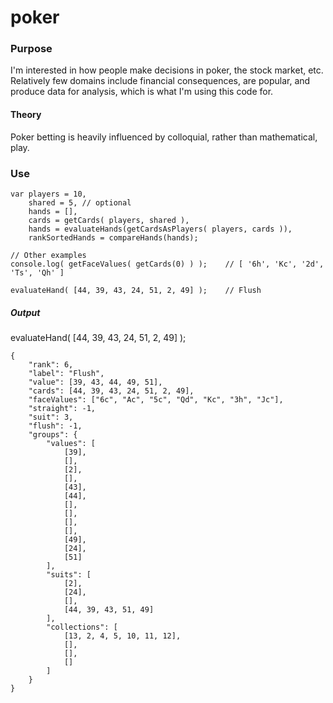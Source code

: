 # poker

### Purpose

I'm interested in how people make decisions in poker, the stock market, etc. Relatively few domains include financial consequences, are popular, and produce data for analysis, which is what I'm using this code for.

#### Theory

Poker betting is heavily influenced by colloquial, rather than mathematical, play.


### Use

```
var	players = 10,
	shared = 5,	// optional
	hands = [],
	cards = getCards( players, shared ),
	hands = evaluateHands(getCardsAsPlayers( players, cards )),
	rankSortedHands = compareHands(hands);

// Other examples	
console.log( getFaceValues( getCards(0) ) );	// [ '6h', 'Kc', '2d', 'Ts', 'Qh' ]

evaluateHand( [44, 39, 43, 24, 51, 2, 49] );	// Flush
```


##### Output
evaluateHand( [44, 39, 43, 24, 51, 2, 49] );
```
{
	"rank": 6,
	"label": "Flush",
	"value": [39, 43, 44, 49, 51],
	"cards": [44, 39, 43, 24, 51, 2, 49],
	"faceValues": ["6c", "Ac", "5c", "Qd", "Kc", "3h", "Jc"],
	"straight": -1,
	"suit": 3,
	"flush": -1,
	"groups": {
		"values": [
			[39],
			[],
			[2],
			[],
			[43],
			[44],
			[],
			[],
			[],
			[],
			[49],
			[24],
			[51]
		],
		"suits": [
			[2],
			[24],
			[],
			[44, 39, 43, 51, 49]
		],
		"collections": [
			[13, 2, 4, 5, 10, 11, 12],
			[],
			[],
			[]
		]
	}
}
```